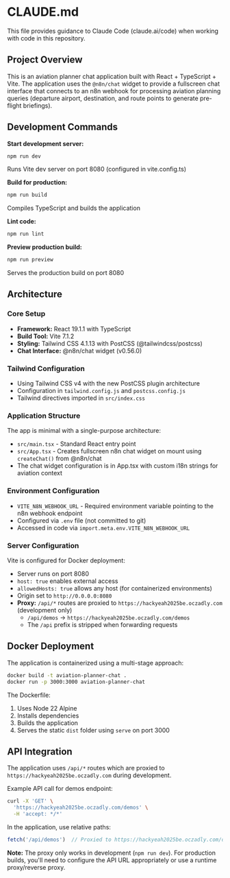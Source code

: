 # CLAUDE.md

This file provides guidance to Claude Code (claude.ai/code) when working with code in this repository.

## Project Overview

This is an aviation planner chat application built with React + TypeScript + Vite. The application uses the `@n8n/chat` widget to provide a fullscreen chat interface that connects to an n8n webhook for processing aviation planning queries (departure airport, destination, and route points to generate pre-flight briefings).

## Development Commands

**Start development server:**
```bash
npm run dev
```
Runs Vite dev server on port 8080 (configured in vite.config.ts)

**Build for production:**
```bash
npm run build
```
Compiles TypeScript and builds the application

**Lint code:**
```bash
npm run lint
```

**Preview production build:**
```bash
npm run preview
```
Serves the production build on port 8080

## Architecture

### Core Setup
- **Framework:** React 19.1.1 with TypeScript
- **Build Tool:** Vite 7.1.2
- **Styling:** Tailwind CSS 4.1.13 with PostCSS (@tailwindcss/postcss)
- **Chat Interface:** @n8n/chat widget (v0.56.0)

### Tailwind Configuration
- Using Tailwind CSS v4 with the new PostCSS plugin architecture
- Configuration in `tailwind.config.js` and `postcss.config.js`
- Tailwind directives imported in `src/index.css`

### Application Structure
The app is minimal with a single-purpose architecture:
- `src/main.tsx` - Standard React entry point
- `src/App.tsx` - Creates fullscreen n8n chat widget on mount using `createChat()` from @n8n/chat
- The chat widget configuration is in App.tsx with custom i18n strings for aviation context

### Environment Configuration
- `VITE_N8N_WEBHOOK_URL` - Required environment variable pointing to the n8n webhook endpoint
- Configured via `.env` file (not committed to git)
- Accessed in code via `import.meta.env.VITE_N8N_WEBHOOK_URL`

### Server Configuration
Vite is configured for Docker deployment:
- Server runs on port 8080
- `host: true` enables external access
- `allowedHosts: true` allows any host (for containerized environments)
- Origin set to `http://0.0.0.0:8080`
- **Proxy:** `/api/*` routes are proxied to `https://hackyeah2025be.oczadly.com` (development only)
  - `/api/demos` → `https://hackyeah2025be.oczadly.com/demos`
  - The `/api` prefix is stripped when forwarding requests

## Docker Deployment

The application is containerized using a multi-stage approach:

```bash
docker build -t aviation-planner-chat .
docker run -p 3000:3000 aviation-planner-chat
```

The Dockerfile:
1. Uses Node 22 Alpine
2. Installs dependencies
3. Builds the application
4. Serves the static `dist` folder using `serve` on port 3000

## API Integration

The application uses `/api/*` routes which are proxied to `https://hackyeah2025be.oczadly.com` during development.

Example API call for demos endpoint:

```bash
curl -X 'GET' \
  'https://hackyeah2025be.oczadly.com/demos' \
  -H 'accept: */*'
```

In the application, use relative paths:
```typescript
fetch('/api/demos')  // Proxied to https://hackyeah2025be.oczadly.com/demos in dev
```

**Note:** The proxy only works in development (`npm run dev`). For production builds, you'll need to configure the API URL appropriately or use a runtime proxy/reverse proxy.
